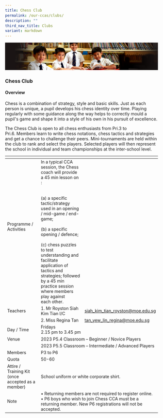 ```yaml
---
title: Chess Club
permalink: /our-ccas/clubs/
description: ""
third_nav_title: Clubs
variant: markdown
---
```

![](/images/Sub-banner1.jpg)

### Chess Club

#### Overview

Chess is a combination of strategy, style and basic skills. Just as each person is unique, a pupil develops his chess identity over time. Playing regularly with some guidance along the way helps to correctly mould a pupil's game and shape it into a style of his own in his pursuit of excellence.

  

The Chess Club is open to all chess enthusiasts from Pri.3 to Pri.6.&nbsp;Members learn to write chess notations, chess tactics and strategies and get a chance to challenge their peers. Mini-tournaments are held within the club to rank and select the players. Selected players will then represent the school in individual and team championships at the inter-school level.

<table><thead><tr><th></th><th></th><th></th></tr></thead><tbody><tr><td>Programme / <br>Activities<br><br><br></td><td>In a typical CCA session, the Chess coach will provide a 45 min lesson on :<br><br><br>(a) a specific tactic/strategy used in an opening / mid-game / end-game;<br><br>(b) a specific opening / defence;<br><br>(c) chess puzzles to test understanding and facilitate application of tactics and <br>     strategies; followed by a 45 min practice session where members play against <br>     each other.<br></td><td></td></tr><tr><td>Teachers</td><td>1. Mr Royston Siah Kim Tian I/C</td><td><a href="mailto:siah_kim_tian_royston@moe.edu.sg">siah_kim_tian_royston@moe.edu.sg</a></td></tr><tr><td></td><td>2. Miss Regina Tan</td><td><a href="mailto:tan_yew_lin_regina@moe.edu.sg">tan_yew_lin_regina@moe.edu.sg</a></td></tr><tr><td>Day / Time<br></td><td colspan="2">Fridays<br>2.15 pm to 3.45 pm</td></tr><tr><td>Venue</td><td colspan="2">2023 P5.4 Classroom – Beginner / Novice Players</td></tr><tr><td></td><td colspan="2">2023 P5.5 Classroom – Intermediate / Advanced Players</td></tr><tr><td>Members</td><td colspan="2">P3 to P6</td></tr><tr><td>Quota</td><td colspan="2">50-60</td></tr><tr><td>Attire / Training Kit (once accepted as a member)</td><td colspan="2">School uniform or white corporate shirt.</td></tr><tr><td>Note<br></td><td colspan="2">• Returning members are not required to register online.<br>• P6 boys who wish to join Chess CCA must be a returning member. New P6 registrations will not be accepted.</td></tr></tbody></table>